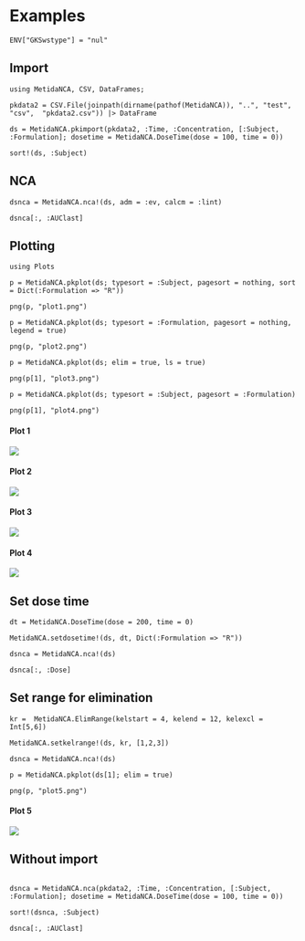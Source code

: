 # Examples

```@setup ncaexample
ENV["GKSwstype"] = "nul"
```

## Import

```@example ncaexample
using MetidaNCA, CSV, DataFrames;

pkdata2 = CSV.File(joinpath(dirname(pathof(MetidaNCA)), "..", "test", "csv",  "pkdata2.csv")) |> DataFrame

ds = MetidaNCA.pkimport(pkdata2, :Time, :Concentration, [:Subject, :Formulation]; dosetime = MetidaNCA.DoseTime(dose = 100, time = 0))

sort!(ds, :Subject)
```

## NCA

```@example ncaexample
dsnca = MetidaNCA.nca!(ds, adm = :ev, calcm = :lint)

dsnca[:, :AUClast]
```

## Plotting

```@example ncaexample
using Plots

p = MetidaNCA.pkplot(ds; typesort = :Subject, pagesort = nothing, sort = Dict(:Formulation => "R"))

png(p, "plot1.png")

p = MetidaNCA.pkplot(ds; typesort = :Formulation, pagesort = nothing, legend = true)

png(p, "plot2.png")

p = MetidaNCA.pkplot(ds; elim = true, ls = true)

png(p[1], "plot3.png")

p = MetidaNCA.pkplot(ds; typesort = :Subject, pagesort = :Formulation)

png(p[1], "plot4.png")
```

#### Plot 1

![](plot1.png)

#### Plot 2

![](plot2.png)

#### Plot 3

![](plot3.png)

#### Plot 4

![](plot4.png)

## Set dose time

```@example ncaexample
dt = MetidaNCA.DoseTime(dose = 200, time = 0)

MetidaNCA.setdosetime!(ds, dt, Dict(:Formulation => "R"))

dsnca = MetidaNCA.nca!(ds)

dsnca[:, :Dose]
```

## Set range for elimination

```@example ncaexample
kr =  MetidaNCA.ElimRange(kelstart = 4, kelend = 12, kelexcl = Int[5,6])

MetidaNCA.setkelrange!(ds, kr, [1,2,3])

dsnca = MetidaNCA.nca!(ds)

p = MetidaNCA.pkplot(ds[1]; elim = true)

png(p, "plot5.png")
```

#### Plot 5

![](plot5.png)


## Without import

```@example ncaexample

dsnca = MetidaNCA.nca(pkdata2, :Time, :Concentration, [:Subject, :Formulation]; dosetime = MetidaNCA.DoseTime(dose = 100, time = 0))

sort!(dsnca, :Subject)

dsnca[:, :AUClast]
```
